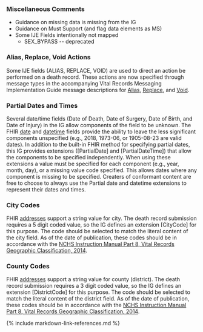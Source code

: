### Miscellaneous Comments
* Guidance on missing data is missing from the IG
* Guidance on Must Support (and flag data elements as MS)
* Some IJE Fields intentionally not mapped
    * SEX_BYPASS  -- deprecated

### Alias, Replace, Void Actions
Some IJE fields (ALIAS, REPLACE, VOID) are used to direct an action be performed on a death record.  These actions are now specified through message types in the accompanying Vital Records Messaging Implementation Guide message descriptions for [Alias](http://build.fhir.org/ig/nightingaleproject/vital_records_fhir_messaging_ig/branches/main/message.html#alias), [Replace](http://build.fhir.org/ig/nightingaleproject/vital_records_fhir_messaging_ig/branches/main/message.html#replace), and [Void](http://build.fhir.org/ig/nightingaleproject/vital_records_fhir_messaging_ig/branches/main/message.html#void).

### Partial Dates and Times
Several date/time fields (Date of Death, Date of Surgery, Date of Birth, and Date of Injury) in the IG allow components of the field to be unknown.  The FHIR [date](https://build.fhir.org/datatypes.html#date) and [datetime](https://build.fhir.org/datatypes.html#datetime) fields provide the ability to leave the less significant components unspecified (e.g., 2018, 1973-06, or 1905-08-23 are valid dates).  In addition to the built-in FHIR method for specifying partial dates, this IG provides extensions ([PartialDate] and [PartialDateTime]) that allow the components to be specified independently.  When using these extensions a value must be specified for each component (e.g., year, month, day), or a missing value code specified.  This allows dates where any component is missing to be specified.   Creaters of conformant content are free to choose to always use the Partial date and datetime extensions to represent their dates and times.

### City Codes
FHIR [addresses](https://build.fhir.org/datatypes.html#Address) support a string value for city. The death record submission requires a 5 digit coded value, so the IG defines an extension [CityCode] for this purpose. The code should be selected to match the literal content of the city field. As of the date of publication, these codes should be in accordance with the [NCHS Instruction Manual Part 8, Vital Records Geographic Classification, 2014](https://www.cdc.gov/nchs/data/dvs/IMP8_2014.pdf).

### County Codes
FHIR [addresses](https://build.fhir.org/datatypes.html#Address) support a string value for county (district). The death record submission requires a 3 digit coded value, so the IG defines an extension [DistrictCode] for this purpose. The code should be selected to match the literal content of the district field. As of the date of publication, these codes should be in accordance with the [NCHS Instruction Manual Part 8, Vital Records Geographic Classification, 2014](https://www.cdc.gov/nchs/data/dvs/IMP8_2014.pdf).

{% include markdown-link-references.md %}
